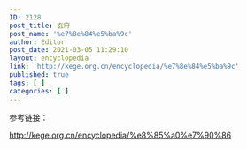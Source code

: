 ```yaml
---
ID: 2128
post_title: 玄府
post_name: '%e7%8e%84%e5%ba%9c'
author: Editor
post_date: 2021-03-05 11:29:10
layout: encyclopedia
link: 'http://kege.org.cn/encyclopedia/%e7%8e%84%e5%ba%9c'
published: true
tags: [ ]
categories: [ ]
---
```

参考链接：

http://kege.org.cn/encyclopedia/%e8%85%a0%e7%90%86